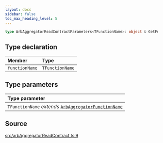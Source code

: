```yaml
---
layout: docs
sidebar: false
toc_max_heading_level: 5
---
```


```ts
type ArbAggregatorReadContractParameters<TFunctionName>: object & GetFunctionArgs<ArbAggregatorAbi, TFunctionName>;
```

## Type declaration

| Member         | Type            |
| :------------- | :-------------- |
| `functionName` | `TFunctionName` |

## Type parameters

| Type parameter                                                                        |
| :------------------------------------------------------------------------------------ |
| `TFunctionName` _extends_ [`ArbAggregatorFunctionName`](ArbAggregatorFunctionName.md) |

## Source

[src/arbAggregatorReadContract.ts:9](https://github.com/OffchainLabs/arbitrum-orbit-sdk/blob/9d5595a042e42f7d6b9af10a84816c98ea30f330/src/arbAggregatorReadContract.ts#L9)
